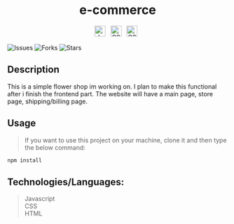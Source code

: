 
<h1 align="center">e-commerce</h1>

<div align="center" >
   <span><img src="https://img.shields.io/badge/JavaScript-282C34?logo=javascript" alt="JavaScript logo" title="JavaScript" height="25" /></span>&nbsp;&nbsp;
   <span><img src="https://img.shields.io/badge/CSS3-282C34?logo=css3" alt="CSS3 logo" title="CSS3" height="25" /></span>&nbsp;&nbsp;
   <span><img src="https://img.shields.io/badge/HTML5-282C34?logo=HTML5" alt="CSS3 logo" title="HTML5" height="25" /></span>&nbsp;&nbsp;
</div>  
   
<p> 
  <img alt="Issues" src="https://img.shields.io/github/issues/nidabaci/Flower-Shop?color=red" />
  <img alt="Forks" src="https://img.shields.io/github/forks/nidabaci/Flower-Shop" />
   <img alt="Stars" src="https://img.shields.io/github/stars/nidabaci/Flower-Shop" />  
</p>

## Description
This is a simple flower shop im working on. 
I plan to make this functional after i finish the frontend part.
The website will have a main page, store page, shipping/billing page.

## Usage
> If you want to use this project on your machine, clone it and then type the below command: 

```sh
npm install
```
  
  
 ## Technologies/Languages:

> Javascript  
> CSS  
> HTML
  

